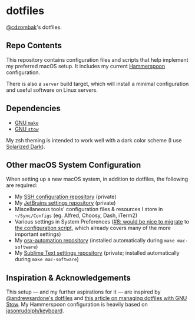 # dotfiles

[@cdzombak](https://github.com/cdzombak/)'s dotfiles.

## Repo Contents

This repository contains configuration files and scripts that help implement my preferred macOS setup. It includes my current [Hammerspoon](http://www.hammerspoon.org) configuration.

There is also a `server` build target, which will install a minimal configuration and useful software on Linux servers.

## Dependencies

* [GNU `make`](https://www.gnu.org/software/make/)
* [GNU `stow`](https://www.gnu.org/software/stow/)

My zsh theming is intended to work well with a dark color scheme (I use [Solarized Dark](https://github.com/altercation/solarized/tree/master/iterm2-colors-solarized)).

## Other macOS System Configuration

When setting up a new macOS system, in addition to dotfiles, the following are required:

* My [SSH configuration repository](https://github.com/cdzombak/sshconfig) (private)
* My [JetBrains settings repository](https://github.com/cdzombak/intellij-settings) (private)
* Miscellaneous tools' configuration files & resources I store in `~/Sync/Configs` (eg. Alfred, Choosy, Dash, iTerm2)
* Various settings in System Preferences ([#8: would be nice to migrate](https://github.com/cdzombak/dotfiles/issues/8) to [the configuration script](https://github.com/cdzombak/dotfiles/blob/master/macos-configure.sh), which already covers many of the more important settings)
* My [osx-automation repository](https://github.com/cdzombak/osx-automation/tree/edbc14b506e1b31b9a86e7298fb7c343d81fc289) (installed automatically during `make mac-software`)
* My [Sublime Text settings repository](https://github.com/cdzombak/sublime-text-config) (private; installed automatically during `make mac-software`)

## Inspiration & Acknowledgements

This setup — and my further aspirations for it — are inspired by [@andrewsardone's dotfiles](https://github.com/andrewsardone/dotfiles) and [this article on managing dotfiles with GNU Stow](http://brandon.invergo.net/news/2012-05-26-using-gnu-stow-to-manage-your-dotfiles.html). My Hammerspoon configuration is heavily based on [jasonrudolph/keyboard](https://github.com/jasonrudolph/keyboard).
